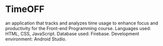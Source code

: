 # TimeOFF
 an application that tracks and analyzes time usage to enhance focus and productivity for the Front-end Programming course. Languages used: HTML, CSS, JavaScript. Database used: Firebase. Development environment: Android Studio.
